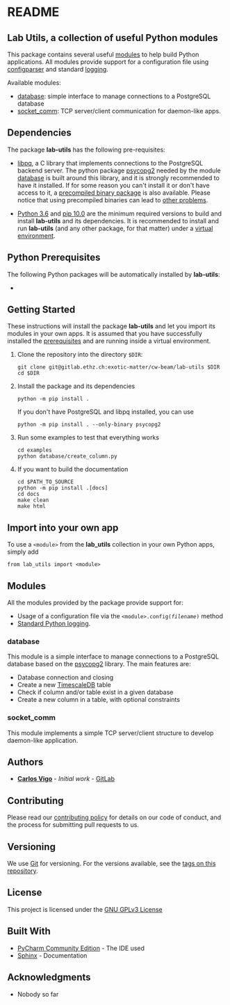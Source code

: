 # README

## Lab Utils, a collection of useful Python modules

This package contains several useful [modules](#modules) to help build Python applications. All modules provide support
for a configuration file using [configparser](https://docs.python.org/3.6/library/configparser.html) and standard 
[logging](https://docs.python.org/3.6/library/logging.html).

Available modules:
 -  [database](#database): simple interface to manage connections to a PostgreSQL database
 -  [socket_comm](#socket_comm): TCP server/client communication for daemon-like apps.


## Dependencies

The package **lab-utils** has the following pre-requisites:

 -  [libpq](https://www.postgresql.org/docs/11/libpq.html), a C library that implements connections to the PostgreSQL
    backend server. The python package [psycopg2](https://www.psycopg.org/) needed by the module [database](#database)
    is built around this library, and it is strongly recommended to have it installed. If for some reason you can't
    install it or don't have access to it, a [precompiled binary package](https://pypi.org/project/psycopg2-binary/)
    is also available. Please notice that using precompiled binaries can lead to
    [other problems](https://www.psycopg.org/docs/install.html#binary-install-from-pypi).
 
 -  [Python 3.6](https://www.python.org/downloads/release/python-360/) and [pip 10.0](https://pip.pypa.io/en/stable/)
    are the minimum required versions to build and install **lab-utils** and its dependencies. It is recommended to
    install and run **lab-utils** (and any other package, for that matter) under a
    [virtual environment](https://docs.python.org/3/library/venv.html).

## Python Prerequisites
The following Python packages will be automatically installed by **lab-utils**:

 -  

## Getting Started

These instructions will install the package **lab-utils** and let you import its modules in your own apps. It is
assumed that you have successfully installed the [prerequisites](#dependecies) and are running inside a virtual
environment.

1. Clone the repository into the directory <code>$DIR</code>: 
    ```
    git clone git@gitlab.ethz.ch:exotic-matter/cw-beam/lab-utils $DIR
    cd $DIR
    ```
1. Install the package and its dependencies
    ```
    python -m pip install .
    ```
   If you don't have PostgreSQL and libpq installed, you can use
    ```
    python -m pip install . --only-binary psycopg2
    ```
1. Run some examples to test that everything works
    ```
    cd examples
    python database/create_column.py
    ```

1. If you want to build the documentation
    ```
    cd $PATH_TO_SOURCE
    python -m pip install .[docs]
    cd docs
    make clean
    make html
    ```

## Import into your own app

To use a <code>\<module\></code> from the **lab_utils** collection in your own Python apps, simply add

```
from lab_utils import <module>
```

## Modules

All the modules provided by the package provide support for:

 - Usage of a configuration file via the <code>\<module>.config(*filename*)</code> method
 - [Standard Python logging](https://docs.python.org/3.6/library/logging.html).


### database

This module is a simple interface to manage connections to a PostgreSQL database based on the
[psycopg2](https://www.psycopg.org/) library. The main features are:

 *  Database connection and closing
 *  Create a new [TimescaleDB](https://docs.timescale.com/latest/main) table
 *  Check if column and/or table exist in a given database
 *  Create a new column in a table, with optional constraints


### socket_comm

This module implements a simple TCP server/client structure to develop daemon-like application.

## Authors

* [**Carlos Vigo**](mailto:carlosv@phys.ethz.ch?subject=[GitHub%-%lab-utils]) - *Initial work* - 
[GitLab](https://gitlab.ethz.ch/carlosv)

## Contributing

Please read our [contributing policy](CONTRIBUTING.md) for details on our code of
conduct, and the process for submitting pull requests to us.

## Versioning

We use [Git](https://git-scm.com/) for versioning. For the versions available, see the 
[tags on this repository](https://gitlab.ethz.ch/exotic-matter/cw-beam/lab-utils).

## License

This project is licensed under the [GNU GPLv3 License](LICENSE.md)

## Built With

* [PyCharm Community Edition](https://www.jetbrains.com/pycharm//) - The IDE used
* [Sphinx](https://www.sphinx-doc.org/en/master/index.html) - Documentation

## Acknowledgments

* Nobody so far
